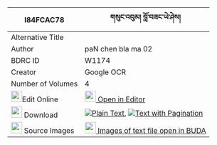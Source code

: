 |I84FCAC78|གསུང་འབུམ། བློ་བཟང་ཡེ་ཤེས། 
| --- | --- 
|Alternative Title |
|Author| paN chen bla ma 02
|BDRC ID | W1174
|Creator | Google OCR
|Number of Volumes| 4
|<img width="25" src="https://img.icons8.com/color/25/000000/edit-property.png">Edit Online| [<img width="25" src="https://avatars.githubusercontent.com/u/45091458?s=200&v=4"> Open in Editor](http://editor.openpecha.org/I84FCAC78)
|<img width="25" src="https://img.icons8.com/fluent/48/000000/download-2.png"/>  Download | [![](https://img.icons8.com/color/20/000000/txt.png)Plain Text](https://github.com/Openpecha/I84FCAC78/releases/download/v1/sungbum_lozang_yeshe_plain_I84FCAC78.zip), [![](https://img.icons8.com/color/20/000000/txt.png)Text with Pagination](https://github.com/Openpecha/I84FCAC78/releases/download/v1/sungbum_lozang_yeshe_pages_I84FCAC78.zip)
|<img width="25" src="https://img.icons8.com/plasticine/100/000000/pictures-folder.png"/>  Source Images | [<img width="25" src="https://library.bdrc.io/icons/BUDA-small.svg"> Images of text file open in BUDA](https://library.bdrc.io/show/bdr:W1174)